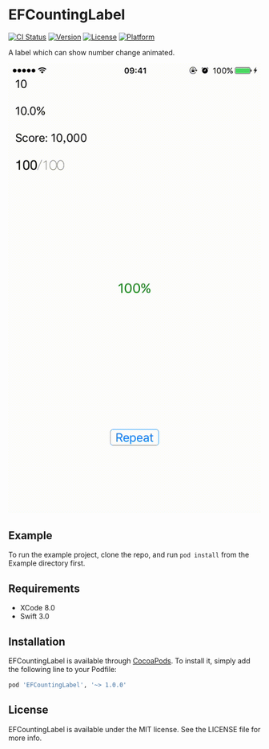 # EFCountingLabel

[![CI Status](http://img.shields.io/travis/eyrefree/EFCountingLabel.svg?style=flat)](https://travis-ci.org/eyrefree/EFCountingLabel)
[![Version](https://img.shields.io/cocoapods/v/EFCountingLabel.svg?style=flat)](http://cocoapods.org/pods/EFCountingLabel)
[![License](https://img.shields.io/cocoapods/l/EFCountingLabel.svg?style=flat)](http://cocoapods.org/pods/EFCountingLabel)
[![Platform](https://img.shields.io/cocoapods/p/EFCountingLabel.svg?style=flat)](http://cocoapods.org/pods/EFCountingLabel)

A label which can show number change animated.

![](EFCountingLabel/Assets/example.gif)

## Example

To run the example project, clone the repo, and run `pod install` from the Example directory first.

## Requirements

- XCode 8.0
- Swift 3.0

## Installation

EFCountingLabel is available through [CocoaPods](http://cocoapods.org). To install
it, simply add the following line to your Podfile:

```ruby
pod 'EFCountingLabel', '~> 1.0.0'
```

## License

EFCountingLabel is available under the MIT license. See the LICENSE file for more info.
